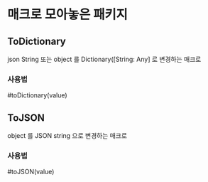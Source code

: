 # 매크로 모아놓은 패키지

## ToDictionary
json String 또는 object 를 Dictionary([String: Any] 로 변경하는 매크로
### 사용법 
#toDictionary(value)

## ToJSON
object 를 JSON string 으로 변경하는 매크로
### 사용법 
#toJSON(value)
